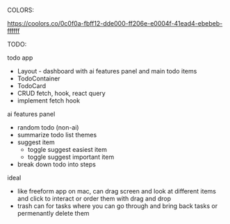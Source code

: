 COLORS:

https://coolors.co/0c0f0a-fbff12-dde000-ff206e-e0004f-41ead4-ebebeb-ffffff

TODO:

todo app

- Layout - dashboard with ai features panel and main todo items
- TodoContainer
- TodoCard
- CRUD fetch, hook, react query
- implement fetch hook

ai features panel

- random todo (non-ai)
- summarize todo list themes
- suggest item
  - toggle suggest easiest item
  - toggle suggest important item
- break down todo into steps

ideal

- like freeform app on mac, can drag screen and look at different items and click to interact or order them with drag and drop
- trash can for tasks where you can go through and bring back tasks or permenantly delete them
